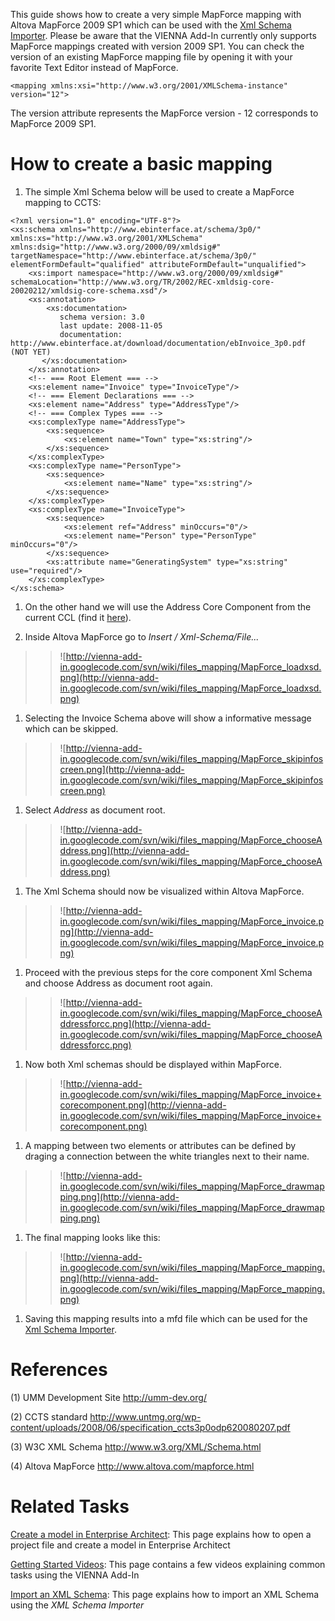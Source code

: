 This guide shows how to create a very simple MapForce mapping with Altova MapForce 2009 SP1 which can be used with the [Xml Schema Importer](XmlSchemaImporter.md). Please be aware that the VIENNA Add-In currently only supports MapForce mappings created with version 2009 SP1.
You can check the version of an existing MapForce mapping file by opening it with your favorite Text Editor instead of MapForce.
```
<mapping xmlns:xsi="http://www.w3.org/2001/XMLSchema-instance" version="12">
```
The version attribute represents the MapForce version - 12 corresponds to MapForce 2009 SP1.

# How to create a basic mapping #
  1. The simple Xml Schema below will be used to create a MapForce mapping to CCTS:

```
<?xml version="1.0" encoding="UTF-8"?>
<xs:schema xmlns="http://www.ebinterface.at/schema/3p0/" xmlns:xs="http://www.w3.org/2001/XMLSchema" xmlns:dsig="http://www.w3.org/2000/09/xmldsig#" targetNamespace="http://www.ebinterface.at/schema/3p0/" elementFormDefault="qualified" attributeFormDefault="unqualified">
	<xs:import namespace="http://www.w3.org/2000/09/xmldsig#" schemaLocation="http://www.w3.org/TR/2002/REC-xmldsig-core-20020212/xmldsig-core-schema.xsd"/>
	<xs:annotation>
		<xs:documentation>
           schema version: 3.0
           last update: 2008-11-05
           documentation: http://www.ebinterface.at/download/documentation/ebInvoice_3p0.pdf (NOT YET)
       </xs:documentation>
	</xs:annotation>
	<!-- === Root Element === -->
	<xs:element name="Invoice" type="InvoiceType"/>
	<!-- === Element Declarations === -->
	<xs:element name="Address" type="AddressType"/>
	<!-- === Complex Types === -->
	<xs:complexType name="AddressType">
		<xs:sequence>
			<xs:element name="Town" type="xs:string"/>
		</xs:sequence>
	</xs:complexType>
	<xs:complexType name="PersonType">
		<xs:sequence>
			<xs:element name="Name" type="xs:string"/>
		</xs:sequence>
	</xs:complexType>
	<xs:complexType name="InvoiceType">
		<xs:sequence>
			<xs:element ref="Address" minOccurs="0"/>
			<xs:element name="Person" type="PersonType" minOccurs="0"/>
		</xs:sequence>
		<xs:attribute name="GeneratingSystem" type="xs:string" use="required"/>
	</xs:complexType>
</xs:schema>
```

  1. On the other hand we will use the Address Core Component from the current CCL (find it [here](http://code.google.com/p/vienna-add-in/wiki/files_mapping/CoreComponent_1.xsd)).

  1. Inside Altova MapForce go to _Insert / Xml-Schema/File..._
> > ![http://vienna-add-in.googlecode.com/svn/wiki/files_mapping/MapForce_loadxsd.png](http://vienna-add-in.googlecode.com/svn/wiki/files_mapping/MapForce_loadxsd.png)
  1. Selecting the Invoice Schema above will show a informative message which can be skipped.
> > ![http://vienna-add-in.googlecode.com/svn/wiki/files_mapping/MapForce_skipinfoscreen.png](http://vienna-add-in.googlecode.com/svn/wiki/files_mapping/MapForce_skipinfoscreen.png)
  1. Select _Address_ as document root.
> > ![http://vienna-add-in.googlecode.com/svn/wiki/files_mapping/MapForce_chooseAddress.png](http://vienna-add-in.googlecode.com/svn/wiki/files_mapping/MapForce_chooseAddress.png)
  1. The Xml Schema should now be visualized within Altova MapForce.
> > ![http://vienna-add-in.googlecode.com/svn/wiki/files_mapping/MapForce_invoice.png](http://vienna-add-in.googlecode.com/svn/wiki/files_mapping/MapForce_invoice.png)
  1. Proceed with the previous steps for the core component Xml Schema and choose Address as document root again.
> > ![http://vienna-add-in.googlecode.com/svn/wiki/files_mapping/MapForce_chooseAddressforcc.png](http://vienna-add-in.googlecode.com/svn/wiki/files_mapping/MapForce_chooseAddressforcc.png)
  1. Now both Xml schemas should be displayed within MapForce.
> > ![http://vienna-add-in.googlecode.com/svn/wiki/files_mapping/MapForce_invoice+corecomponent.png](http://vienna-add-in.googlecode.com/svn/wiki/files_mapping/MapForce_invoice+corecomponent.png)
  1. A mapping between two elements or attributes can be defined by draging a connection between the white triangles next to their name.
> > ![http://vienna-add-in.googlecode.com/svn/wiki/files_mapping/MapForce_drawmapping.png](http://vienna-add-in.googlecode.com/svn/wiki/files_mapping/MapForce_drawmapping.png)
  1. The final mapping looks like this:
> > ![http://vienna-add-in.googlecode.com/svn/wiki/files_mapping/MapForce_mapping.png](http://vienna-add-in.googlecode.com/svn/wiki/files_mapping/MapForce_mapping.png)
  1. Saving this mapping results into a mfd file which can be used for the [Xml Schema Importer](XmlSchemaImporter.md).

# References #
(1) UMM Development Site http://umm-dev.org/

(2) CCTS standard http://www.untmg.org/wp-content/uploads/2008/06/specification_ccts3p0odp620080207.pdf

(3) W3C XML Schema http://www.w3.org/XML/Schema.html

(4) Altova MapForce http://www.altova.com/mapforce.html

# Related Tasks #
[Create a model in Enterprise Architect](CreateaModelinEA.md): This page explains how to open a project file and create a model in Enterprise Architect

[Getting Started Videos](GettingStartedVideos.md): This page contains a few videos explaining common tasks using the VIENNA Add-In

[Import an XML Schema](XmlSchemaImporter.md): This page explains how to import an XML Schema using the _XML Schema Importer_